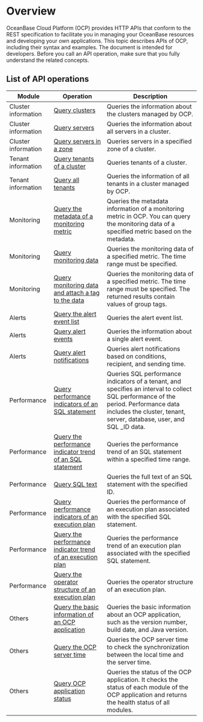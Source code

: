 Overview 
=============================

OceanBase Cloud Platform (OCP) provides HTTP APIs that conform to the REST specification to facilitate you in managing your OceanBase resources and developing your own applications. This topic describes APIs of OCP, including their syntax and examples. The document is intended for developers. Before you call an API operation, make sure that you fully understand the related concepts. 

**List of API operations** 
-----------------------------------------------




|            Module            |                                                 Operation                                                 |                                                                                                 Description                                                                                                  |
|------------------------------|-----------------------------------------------------------------------------------------------------------|--------------------------------------------------------------------------------------------------------------------------------------------------------------------------------------------------------------|
| Cluster information          | [Query clusters](3.cluster-information/1.query-the-cluster-list.md)                                             | Queries the information about the clusters managed by OCP.                                                                                                                                                   |
| Cluster information          | [Query servers](3.cluster-information/24.query-servers.md)                                              | Queries the information about all servers in a cluster.                                                                                                                                                      |
| Cluster information          | [Query servers in a zone](3.cluster-information/25.queries-servers-in-a-zone.md)                                    | Queries servers in a specified zone of a cluster.                                                                                                                                                            |
| Tenant information           | [Query tenants of a cluster](4.tenant-information/1.you-can-call-this-operation-to-query-the-tenants-of.md)                                 | Queries tenants of a cluster.                                                                                                                                                                                |
| Tenant information           | [Query all tenants](4.tenant-information/2.query-the-list-of-all-tenants.md)                                          | Queries the information of all tenants in a cluster managed by OCP.                                                                                                                                          |
|  Monitoring  | [Query the metadata of a monitoring metric](8.monitoring/1.queries-the-metadata-of-a-monitoring-metric.md)                  | Queries the metadata information of a monitoring metric in OCP. You can query the monitoring data of a specified metric based on the metadata.                                                               |
|  Monitoring  | [Query monitoring data](8.monitoring/2.query-monitoring-data.md)                                      | Queries the monitoring data of a specified metric. The time range must be specified.                                                                                                                         |
|  Monitoring  | [Query monitoring data and attach a tag to the data](8.monitoring/3.query-monitoring-data-with-labels.md)         | Queries the monitoring data of a specified metric. The time range must be specified. The returned results contain values of group tags.                                                                      |
| Alerts                       | [Query the alert event list](9.alert/1.alert-events/1.query-alert-event-list.md)                                 | Queries the alert event list.                                                                                                                                                                                |
| Alerts                       | [Query alert events](9.alert/1.alert-events/2.query-alert-events.md)                                         | Queries the information about a single alert event.                                                                                                                                                          |
| Alerts                       | [Query alert notifications](9.alert/2.alert-notification/1.query-the-alert-notification-history.md)                                  | Queries alert notifications based on conditions, recipient, and sending time.                                                                                                                                |
|  Performance | [Query performance indicators of an SQL statement](13.sql-performance/1.query-performance-statistics-of-an-sql-statement.md)           | Queries SQL performance indicators of a tenant, and specifies an interval to collect SQL performance of the period. Performance data includes the cluster, tenant, server, database, user, and SQL _ID data. |
|  Performance | [Query the performance indicator trend of an SQL statement](13.sql-performance/2.trends-of-sql-performance-statistics.md)  | Queries the performance trend of an SQL statement within a specified time range.                                                                                                                             |
|  Performance | [Query SQL text](13.sql-performance/3.the-text-to-be-returned-in-the-sql-statement.md)                                             | Queries the full text of an SQL statement with the specified ID.                                                                                                                                             |
|  Performance | [Query performance indicators of an execution plan](13.sql-performance/4.query-performance-statistics-for-an-execution-plan.md)          | Queries the performance of an execution plan associated with the specified SQL statement.                                                                                                                    |
|  Performance | [Query the performance indicator trend of an execution plan](13.sql-performance/5.query-the-trend-of-performance-statistics-for-execution-plans.md) | Queries the performance trend of an execution plan associated with the specified SQL statement.                                                                                                              |
|  Performance | [Query the operator structure of an execution plan](13.sql-performance/6.operator-structure-of-query-execution-plans.md)          | Queries the operator structure of an execution plan.                                                                                                                                                         |
|  Others      | [Query the basic information of an OCP application](14.other/1.query-the-basic-information-of-an-ocp-application.md)          | Queries the basic information about an OCP application, such as the version number, build date, and Java version.                                                                                            |
|  Others      | [Query the OCP server time](14.other/2.query-the-time-when-the-ocp-server-is-created.md)                                  | Queries the OCP server time to check the synchronization between the local time and the server time.                                                                                                         |
|  Others      | [Query OCP application status](14.other/3.query-the-status-of-an-ocp-application.md)                               | Queries the status of the OCP application. It checks the status of each module of the OCP application and returns the health status of all modules.                                                          |





